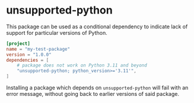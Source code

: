 
unsupported-python
==================

This package can be used as a conditional dependency to indicate lack of
support for particular versions of Python.

```toml
[project]
name = "my-test-package"
version = "1.0.0"
dependencies = [
    # package does not work on Python 3.11 and beyond
    "unsupported-python; python_version>='3.11'",
]
```

Installing a package which depends on `unsupported-python` will fail with an
error message, without going back to earlier versions of said package.

